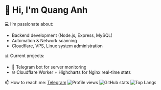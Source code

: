 # 👋 Hi, I'm Quang Anh

💻 I’m passionate about:
- Backend development (Node.js, Express, MySQL)
- Automation & Network scanning
- Cloudflare, VPS, Linux system administration

📊 Current projects:
- 🐧 Telegram bot for server monitoring
- 🌐 Cloudflare Worker + Highcharts for Nginx real-time stats

📫 How to reach me: [Telegram](https://t.me/quangganh)
![Profile views](https://komarev.com/ghpvc/?username=quangg-anh&color=blue)
![GitHub stats](https://github-readme-stats.vercel.app/api?username=quangg-anh&show_icons=true&theme=radical)
![Top Langs](https://github-readme-stats.vercel.app/api/top-langs/?username=quangg-anh&layout=compact)
